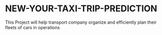 # NEW-YOUR-TAXI-TRIP-PREDICTION
This Project will help transport company organize and efficiently plan their fleets of cars in operations
